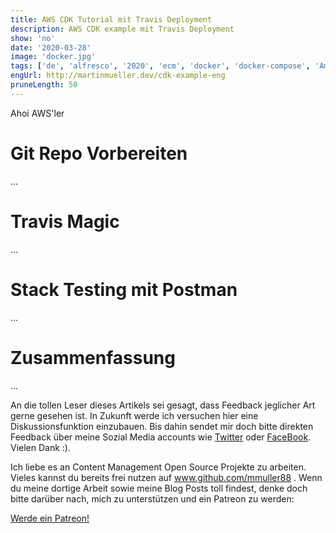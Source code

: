 ```yaml
---
title: AWS CDK Tutorial mit Travis Deployment
description: AWS CDK example mit Travis Deployment
show: 'no'
date: '2020-03-28'
image: 'docker.jpg'
tags: ['de', 'alfresco', '2020', 'ecm', 'docker', 'docker-compose', 'Amp', 'Jar']
engUrl: http://martinmueller.dev/cdk-example-eng
pruneLength: 50
---
```


Ahoi AWS'ler

# Git Repo Vorbereiten
...

# Travis Magic
...

# Stack Testing mit Postman
...

# Zusammenfassung
...

An die tollen Leser dieses Artikels sei gesagt, dass Feedback jeglicher Art gerne gesehen ist. In Zukunft werde ich versuchen hier eine Diskussionsfunktion einzubauen. Bis dahin sendet mir doch bitte direkten Feedback über meine Sozial Media accounts wie [Twitter](https://twitter.com/MartinMueller_) oder [FaceBook](https://www.facebook.com/martin.muller.10485). Vielen Dank :).

Ich liebe es an Content Management Open Source Projekte zu arbeiten. Vieles kannst du bereits frei nutzen auf www.github.com/mmuller88 . Wenn du meine dortige Arbeit sowie meine Blog Posts toll findest, denke doch bitte darüber nach, mich zu unterstützen und ein Patreon zu werden:

<a href="https://www.patreon.com/bePatron?u=29010217" data-patreon-widget-type="become-patron-button">Werde ein Patreon!</a><script async src="https://c6.patreon.com/becomePatronButton.bundle.js"></script>